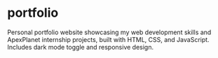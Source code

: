 # portfolio
Personal portfolio website showcasing my web development skills and ApexPlanet internship projects, built with HTML, CSS, and JavaScript. Includes dark mode toggle and responsive design.
